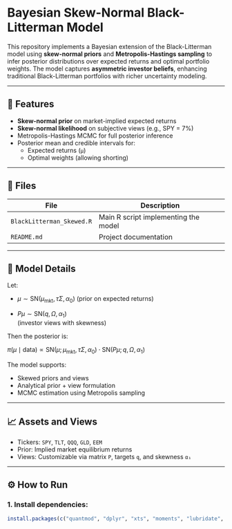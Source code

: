 # Bayesian Skew-Normal Black-Litterman Model

This repository implements a Bayesian extension of the Black-Litterman model using **skew-normal priors** and **Metropolis-Hastings sampling** to infer posterior distributions over expected returns and optimal portfolio weights. The model captures **asymmetric investor beliefs**, enhancing traditional Black-Litterman portfolios with richer uncertainty modeling.

---

## 📌 Features

- **Skew-normal prior** on market-implied expected returns
- **Skew-normal likelihood** on subjective views (e.g., SPY = 7%)
- Metropolis-Hastings MCMC for full posterior inference
- Posterior mean and credible intervals for:
  - Expected returns (`μ`)
  - Optimal weights (allowing shorting)

---

## 📁 Files

| File                      | Description                                         |
|---------------------------|-----------------------------------------------------|
| `BlackLitterman_Skewed.R` | Main R script implementing the model                |
| `README.md`               | Project documentation                               |

---

## 🧠 Model Details

Let:

- $\mu \sim \text{SN}(\mu_{\text{mkt}}, \tau \Sigma, \alpha_0)$ 
  (prior on expected returns)

- $P \mu \sim \text{SN}(q, \Omega, \alpha_1)$  
  (investor views with skewness)

Then the posterior is:

$\pi(\mu \mid \text{data}) \propto \text{SN}(\mu; \mu_{\text{mkt}}, \tau \Sigma, \alpha_0) \cdot \text{SN}(P\mu; q, \Omega, \alpha_1)$



The model supports:
- Skewed priors and views
- Analytical prior + view formulation
- MCMC estimation using Metropolis sampling

---

## 📈 Assets and Views

- Tickers: `SPY`, `TLT`, `QQQ`, `GLD`, `EEM`
- Prior: Implied market equilibrium returns
- Views: Customizable via matrix `P`, targets `q`, and skewness `α₁`

---

## ⚙️ How to Run

### 1. Install dependencies:
```r
install.packages(c("quantmod", "dplyr", "xts", "moments", "lubridate", "MASS", "sn"))
